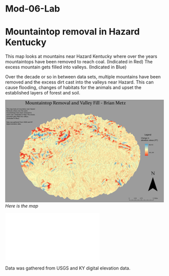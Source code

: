 # Mod-06-Lab
# Mountaintop removal in Hazard Kentucky

This map looks at mountains near Hazard Kentucky where over the years mountaintops have been removed to reach coal. (Indicated in Red) The excess mountain gets filled into valleys. (Indicated in Blue) 



Over the decade or so in between data sets, multiple mountains have been removed and the excess dirt cast into the valleys near Hazard. This can cause flooding, changes of habitats for the animals and upset the established layers of forest and soil. 

![Layout](Layout.jpg)     
*Here is the map*

![Link to high-resolution version](MTR.pdf)     

Data was gathered from USGS and KY digital elevation data. 